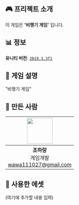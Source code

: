 ## 🎮 프리젝트 소개  
이 게임은 **'비행기 게임'** 입니다.

## 📊 정보  
**유니티 버전**: [<code>2019.3.3f1</code>](https://unity.com/kr/releases/editor/whats-new/2019.3.3)

## 🍳 게임 설명  
"비행기 게임"

## 💬 만든 사람
| <img src="https://cdn2.ppomppu.co.kr/zboard/data3/2022/0509/m_20220509173224_d9N4ZGtBVR.jpeg" width="80"> |
|:---:|
| **조하랑** <br> 게임개발 <br> wawa111027@gmail.com |

## 🔧 사용한 에셋  
(여기에 추가할 내용 입력)
